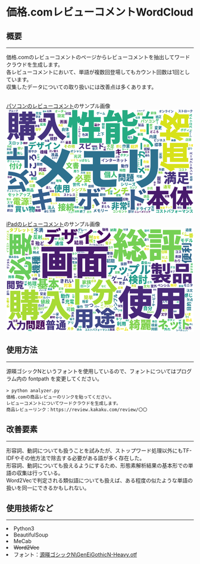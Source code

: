 <h1>価格.comレビューコメントWordCloud</h1>

<h2>概要</h2>
<hr>
価格.comのレビューコメントのページからレビューコメントを抽出してワードクラウドを生成します。<br>
各レビューコメントにおいて、単語が複数回登場してもカウント回数は1回としています。<br>
収集したデータについての取り扱いには改善点は多くあります。<br>
<br>

<a href="https://review.kakaku.com/review/K0001315600/#tab">パソコンのレビューコメント</a>のサンプル画像
<img src="word_cloud_sample_pc.png">

<a href="https://review.kakaku.com/review/J0000033836/#tab">iPadのレビューコメント</a>のサンプル画像
<img src="word_cloud_sample_ipad.png">

<h2>使用方法</h2>
<hr>
源暎ゴシックNというフォントを使用しているので、フォントについてはプログラム内の fontpath を変更してください。
<pre><code>> python analyzer.py
価格.comの商品レビューのリンクを貼ってください。
レビューコメントについてワードクラウドを生成します。
商品レビューリンク：https://review.kakaku.com/review/〇〇
</code></pre>

<h2>改善要素</h2>
<hr>
形容詞、動詞についても扱うことを試みたが、ストップワード処理以外にもTF-IDFやその他方法で除去する必要がある語が多く存在した。<br>
形容詞、動詞についても扱えるようにするため、形態素解析結果の基本形での単語の収集は行っている。<br>
Word2Vecで判定される類似語についても扱えば、ある程度の似たような単語の扱いを同一にできるかもしれない。

<h2>使用技術など</h2>
<hr>
<li>Python3</li>
<li>BeautifulSoup</li>
<li>MeCab</li>
<li><s>Word2Vec</s></li>
<li>フォント：<a href="https://okoneya.jp/font/download.html">源暎ゴシックN\GenEiGothicN-Heavy.otf</a></li>
